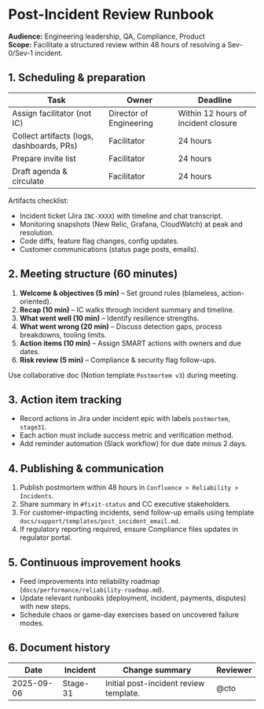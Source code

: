 # Post-Incident Review Runbook

**Audience:** Engineering leadership, QA, Compliance, Product  
**Scope:** Facilitate a structured review within 48 hours of resolving a Sev-0/Sev-1 incident.

## 1. Scheduling & preparation

| Task | Owner | Deadline |
| --- | --- | --- |
| Assign facilitator (not IC) | Director of Engineering | Within 12 hours of incident closure |
| Collect artifacts (logs, dashboards, PRs) | Facilitator | 24 hours |
| Prepare invite list | Facilitator | 24 hours |
| Draft agenda & circulate | Facilitator | 24 hours |

Artifacts checklist:

- Incident ticket (Jira `INC-XXXX`) with timeline and chat transcript.
- Monitoring snapshots (New Relic, Grafana, CloudWatch) at peak and resolution.
- Code diffs, feature flag changes, config updates.
- Customer communications (status page posts, emails).

## 2. Meeting structure (60 minutes)

1. **Welcome & objectives (5 min)** – Set ground rules (blameless, action-oriented).
2. **Recap (10 min)** – IC walks through incident summary and timeline.
3. **What went well (10 min)** – Identify resilience strengths.
4. **What went wrong (20 min)** – Discuss detection gaps, process breakdowns, tooling limits.
5. **Action items (10 min)** – Assign SMART actions with owners and due dates.
6. **Risk review (5 min)** – Compliance & security flag follow-ups.

Use collaborative doc (Notion template `Postmortem v3`) during meeting.

## 3. Action item tracking

- Record actions in Jira under incident epic with labels `postmortem`, `stage31`.
- Each action must include success metric and verification method.
- Add reminder automation (Slack workflow) for due date minus 2 days.

## 4. Publishing & communication

1. Publish postmortem within 48 hours in `Confluence > Reliability > Incidents`.
2. Share summary in `#fixit-status` and CC executive stakeholders.
3. For customer-impacting incidents, send follow-up emails using template `docs/support/templates/post_incident_email.md`.
4. If regulatory reporting required, ensure Compliance files updates in regulator portal.

## 5. Continuous improvement hooks

- Feed improvements into reliability roadmap (`docs/performance/reliability-roadmap.md`).
- Update relevant runbooks (deployment, incident, payments, disputes) with new steps.
- Schedule chaos or game-day exercises based on uncovered failure modes.

## 6. Document history

| Date | Incident | Change summary | Reviewer |
| --- | --- | --- | --- |
| 2025-09-06 | Stage-31 | Initial post-incident review template. | @cto |
